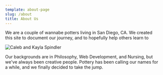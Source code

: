```yaml
---
template: about-page
slug: /about
title: About Us
---
```

We are a couple of wannabe potters living in San Diego, CA. We created this site to document our journey, and to hopefully help others learn to 

![Caleb and Kayla Spindler](/assets/spindlers-about.jpeg)

Our backgrounds are in Philosophy, Web Development, and Nursing, but we've always been creative people. Pottery has been calling our names for a while, and we finally decided to take the jump.